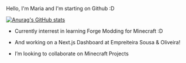 Hello, I'm Maria and I'm starting on Github :D

[![Anurag's GitHub stats](https://github-readme-stats.vercel.app/api?MariaSan-tos=anuraghazra)](https://github.com/anuraghazra/github-readme-stats) 

- Currently interrest in learning Forge Modding for Minecraft :D

- And working on a Next.js Dashboard at Empreiteira Sousa & Oliveira!

- I’m looking to collaborate on Minecraft Projects

